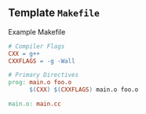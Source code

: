## Template `Makefile`
Example Makefile
```Makefile
# Compiler Flags
CXX = g++
CXXFLAGS = -g -Wall

# Primary Directives
prog: main.o foo.o
      $(CXX) $(CXXFLAGS) main.o foo.o

main.o: main.cc
      
```